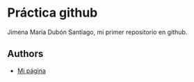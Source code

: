 

# Práctica github


Jimena María Dubón Santiago, mi primer repositorio en github.
## Authors


- [Mi página ](https://github.com/dubjimena/RepositorioI.git)

